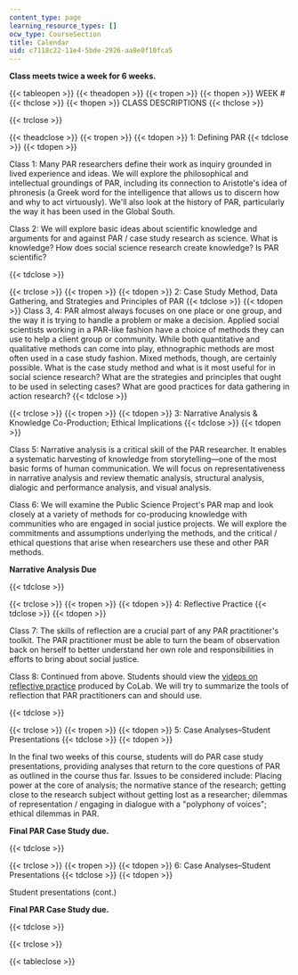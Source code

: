 ```yaml
---
content_type: page
learning_resource_types: []
ocw_type: CourseSection
title: Calendar
uid: c7118c22-11e4-5bde-2926-aa8e0f10fca5
---
```


**Class meets twice a week for 6 weeks.**

{{< tableopen >}}
{{< theadopen >}}
{{< tropen >}}
{{< thopen >}}
WEEK #
{{< thclose >}}
{{< thopen >}}
CLASS DESCRIPTIONS
{{< thclose >}}

{{< trclose >}}

{{< theadclose >}}
{{< tropen >}}
{{< tdopen >}}
1: Defining PAR
{{< tdclose >}}
{{< tdopen >}}


Class 1: Many PAR researchers define their work as inquiry grounded in lived experience and ideas. We will explore the philosophical and intellectual groundings of PAR, including its connection to Aristotle's idea of phronesis (a Greek word for the intelligence that allows us to discern how and why to act virtuously). We'll also look at the history of PAR, particularly the way it has been used in the Global South.

Class 2: We will explore basic ideas about scientific knowledge and arguments for and against PAR / case study research as science. What is knowledge? How does social science research create knowledge? Is PAR scientific?


{{< tdclose >}}

{{< trclose >}}
{{< tropen >}}
{{< tdopen >}}
2: Case Study Method, Data Gathering, and Strategies and Principles of PAR
{{< tdclose >}}
{{< tdopen >}}
Class 3, 4: PAR almost always focuses on one place or one group, and the way it is trying to handle a problem or make a decision. Applied social scientists working in a PAR-like fashion have a choice of methods they can use to help a client group or community. While both quantitative and qualitative methods can come into play, ethnographic methods are most often used in a case study fashion. Mixed methods, though, are certainly possible. What is the case study method and what is it most useful for in social science research? What are the strategies and principles that ought to be used in selecting cases? What are good practices for data gathering in action research?
{{< tdclose >}}

{{< trclose >}}
{{< tropen >}}
{{< tdopen >}}
3: Narrative Analysis & Knowledge Co-Production; Ethical Implications
{{< tdclose >}}
{{< tdopen >}}


Class 5: Narrative analysis is a critical skill of the PAR researcher. It enables a systematic harvesting of knowledge from storytelling—one of the most basic forms of human communication. We will focus on representativeness in narrative analysis and review thematic analysis, structural analysis, dialogic and performance analysis, and visual analysis.

Class 6: We will examine the Public Science Project's PAR map and look closely at a variety of methods for co-producing knowledge with communities who are engaged in social justice projects. We will explore the commitments and assumptions underlying the methods, and the critical / ethical questions that arise when researchers use these and other PAR methods.

**Narrative Analysis Due**


{{< tdclose >}}

{{< trclose >}}
{{< tropen >}}
{{< tdopen >}}
4: Reflective Practice
{{< tdclose >}}
{{< tdopen >}}


Class 7: The skills of reflection are a crucial part of any PAR practitioner's toolkit. The PAR practitioner must be able to turn the beam of observation back on herself to better understand her own role and responsibilities in efforts to bring about social justice.

Class 8: Continued from above. Students should view the [videos on reflective practice](http://www.hapyak.com/portal/viewer/01aeb0d6210f32983b92cba6d3ebc573) produced by CoLab. We will try to summarize the tools of reflection that PAR practitioners can and should use.


{{< tdclose >}}

{{< trclose >}}
{{< tropen >}}
{{< tdopen >}}
5: Case Analyses–Student Presentations
{{< tdclose >}}
{{< tdopen >}}


In the final two weeks of this course, students will do PAR case study presentations, providing analyses that return to the core questions of PAR as outlined in the course thus far. Issues to be considered include: Placing power at the core of analysis; the normative stance of the research; getting close to the research subject without getting lost as a researcher; dilemmas of representation / engaging in dialogue with a "polyphony of voices"; ethical dilemmas in PAR.

**Final PAR Case Study due.**


{{< tdclose >}}

{{< trclose >}}
{{< tropen >}}
{{< tdopen >}}
6: Case Analyses–Student Presentations
{{< tdclose >}}
{{< tdopen >}}


Student presentations (cont.)

**Final PAR Case Study due.**


{{< tdclose >}}

{{< trclose >}}

{{< tableclose >}}